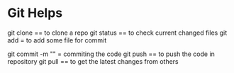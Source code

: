 # Git Helps

git clone <repository url>  == to clone a repo
git status == to check current changed files 
git add <file> = to add some file for commit

git commit -m "<text to be added>" = commiting the code
git push <repoto push> <local branch> == to push the code in repository
git pull == to get the latest changes from others